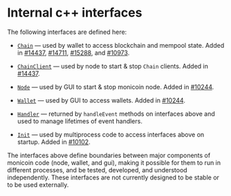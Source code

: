 # Internal c++ interfaces

The following interfaces are defined here:

* [`Chain`](chain.h) — used by wallet to access blockchain and mempool state. Added in [#14437](https://github.com/monicoin/monicoin/pull/14437), [#14711](https://github.com/monicoin/monicoin/pull/14711), [#15288](https://github.com/monicoin/monicoin/pull/15288), and [#10973](https://github.com/monicoin/monicoin/pull/10973).

* [`ChainClient`](chain.h) — used by node to start & stop `Chain` clients. Added in [#14437](https://github.com/monicoin/monicoin/pull/14437).

* [`Node`](node.h) — used by GUI to start & stop monicoin node. Added in [#10244](https://github.com/monicoin/monicoin/pull/10244).

* [`Wallet`](wallet.h) — used by GUI to access wallets. Added in [#10244](https://github.com/monicoin/monicoin/pull/10244).

* [`Handler`](handler.h) — returned by `handleEvent` methods on interfaces above and used to manage lifetimes of event handlers.

* [`Init`](init.h) — used by multiprocess code to access interfaces above on startup. Added in [#10102](https://github.com/monicoin/monicoin/pull/10102).

The interfaces above define boundaries between major components of monicoin code (node, wallet, and gui), making it possible for them to run in different processes, and be tested, developed, and understood independently. These interfaces are not currently designed to be stable or to be used externally.
